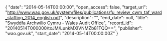 {
  "date": "2014-05-14T00:00:00", 
  "open_access": false, 
  "target_url": "http://www.wao.gov.uk/system/files/publications/fu_review_cwm_taf_ward_staffing_2014_english.pdf", 
  "description": "", 
  "end_date": null, 
  "title": "Swyddfa Archwilio Cymru - Wales Audit Office", 
  "record_id": "20140514T000000/txJM/LunkMXlVNMZb81TQQ==", 
  "publisher": "wao.gov.uk", 
  "start_date": "2014-05-14T00:00:00Z"
}

